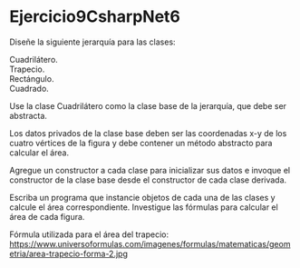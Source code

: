 # Ejercicio9CsharpNet6

Diseñe la siguiente jerarquía para las clases:   

Cuadrilátero.  
Trapecio.  
Rectángulo.  
Cuadrado.  

Use la clase Cuadrilátero como la clase base de la jerarquía, que debe ser abstracta.   

Los datos privados de la clase base deben ser las coordenadas x-y de los cuatro vértices de la figura y debe contener un método abstracto para calcular el área.   

Agregue un constructor a cada clase para inicializar sus datos e invoque el constructor de la clase base desde el constructor de cada clase derivada.   

Escriba un programa que instancie objetos de cada una de las clases y calcule el área correspondiente. Investigue las fórmulas para calcular el área de cada figura.   

Fórmula utilizada para el área del trapecio: https://www.universoformulas.com/imagenes/formulas/matematicas/geometria/area-trapecio-forma-2.jpg
